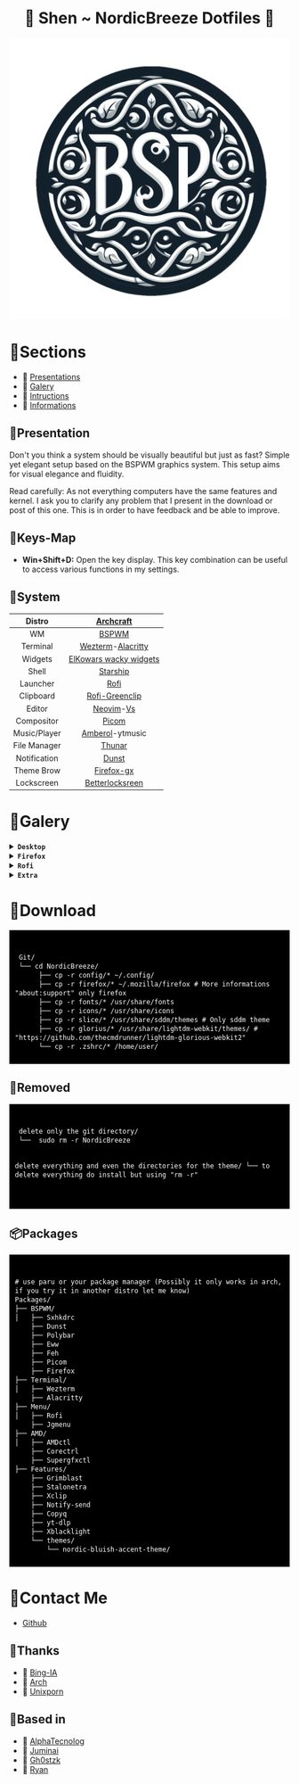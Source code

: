 <div align="center">
     <h1> 🌸 Shen ~ NordicBreeze Dotfiles 🌸</h1>
 </div>
 
![Logotype](/assets/bsp.png "a logo")

# 🌿Sections

- 🌸 [Presentations](https://github.com/Shentxt/NordicBreeze/tree/main#system)
- 🌸 [Galery](https://github.com/Shentxt/NordicBreeze/tree/main#galery)
- 🌸 [Intructions](https://github.com/Shentxt/NordicBreeze/tree/main#download)
- 🌸 [Informations](https://github.com/Shentxt/NordicBreeze/tree/main#contact-me)

## 🌿Presentation

Don't you think a system should be visually beautiful but just as fast? Simple yet elegant setup based on the BSPWM graphics system.
This setup aims for visual elegance and fluidity.

Read carefully: As not everything computers have the same features and kernel. I ask you to clarify any problem that I present in the download or post of this one. This is in order to have feedback and be able to improve.

## 🌿Keys-Map

- **Win+Shift+D:** Open the key display. This key combination can be useful to access various functions in my settings.


## 🌿System

|    Distro    |                        [Archcraft](https://github.com/archcraft-os)            |
| :----------: | :----------------------------------------------------------------------------: |
|      WM      |                 [BSPWM](https://github.com/baskerville/bspwm)                  |
|   Terminal   | [Wezterm](https://github.com/wez/wezterm)-[Alacritty](https://alacritty)       |
|   Widgets    |            [ElKowars wacky widgets](https://github.com/elkowar/eww)            |
|    Shell     |                [Starship](https://github.com/starship/starship)                |
|   Launcher   |                   [Rofi](https://github.com/davatorium/rofi)                   |
|  Clipboard   |              [Rofi-Greenclip](https://github.com/erebe/greenclip)              |
|    Editor    | [Neovim](https://github.com/neovim/neovim)-[Vs](https://code.visualstudio.com/)|
|  Compositor  |              [Picom](https://github.com/yshui/picom)                           |
| Music/Player | [Amberol](https://apps.gnome.org/es/Amberol/)-ytmusic                          |
| File Manager |              [Thunar](https://github.com/xfce-mirror/thunar)                   |
| Notification |              [Dunst](https://github.com/dunst-project/dunst)                   |
| Theme Brow   |              [Firefox-gx](https://github.com/Godiesc/firefox-gx)               |
| Lockscreen   | [Betterlocksreen](https://github.com/betterlockscreen/betterlockscreen)        |

# 🌿Galery

<details>
<summary><b><code>Desktop</code></b></summary>

|Desk|Update|
|--|--|
|![demo](/assets/Screen/desk.png "demo")|![demo](/assets/Screen/update.png "demo")|

</details>

<details>
<summary><b><code>Firefox</code></b></summary>

|Home|Lateral-bar|
|--|--|
|![demo](/assets/Screen/firefox.png "demo")|![demo](/assets/Screen/firebing.png "demo")|

</details>

<details>
<summary><b><code>Rofi</code></b></summary>

|Launcher|Wall|Power|
|--|--|--|
|![demo](/assets/Screen/launch.png "demo")|![demo](/assets/Screen/wall.png "demo")|![demo](/assets/Screen/power.png "demo")|

</details>

<details>
<summary><b><code>Extra</code></b></summary>

|Notify|Tray|Clipboard|Music|
|--|--|--|--|
|![demo](/assets/Screen/notify.png "demo")|![demo](/assets/Screen/tray.png "demo")|![demo](/assets/Screen/clip.png "demo")|![demo](/assets/Screen/music.png "demo")|

</details>

# 💾Download

<div style="background-color: black; color: white; padding: 10px;">
<pre><code>
 Git/ 
 └── cd NordicBreeze/
      ├── cp -r config/* ~/.config/
      ├── cp -r firefox/* ~/.mozilla/firefox # More informations "about:support" only firefox
      ├── cp -r fonts/* /usr/share/fonts
      ├── cp -r icons/* /usr/share/icons
      ├── cp -r slice/* /usr/share/sddm/themes # Only sddm theme 
      ├── cp -r glorius/* /usr/share/lightdm-webkit/themes/ # "https://github.com/thecmdrunner/lightdm-glorious-webkit2" 
      └── cp -r .zshrc/* /home/user/
</code></pre>
</div>

## 💾Removed

<div style="background-color: black; color: white; padding: 10px;">
<pre><code>
 delete only the git directory/ 
 └──  sudo rm -r NordicBreeze  

 delete everything and even the directories for the theme/
 └──  to delete everything do install but using "rm -r"  
</code></pre>
</div>

## 📦Packages

<div style="background-color: black; color: white; padding: 10px;">
<pre><code>
# use paru or your package manager (Possibly it only works in arch, if you try it in another distro let me know)
Packages/
├── BSPWM/
│   ├── Sxhkdrc
    ├── Dunst
    ├── Polybar
    ├── Eww
    ├── Feh
    ├── Picom
    ├── Firefox
├── Terminal/
│   ├── Wezterm
    ├── Alacritty
├── Menu/
│   ├── Rofi
    ├── Jgmenu
├── AMD/
│   ├── AMDctl
    ├── Corectrl
    ├── Supergfxctl
├── Features/
    ├── Grimblast
    ├── Stalonetra
    ├── Xclip
    ├── Notify-send
    ├── Copyq
    ├── yt-dlp
    ├── Xblacklight
    └── themes/
        └── nordic-bluish-accent-theme/
</code></pre>
</div>

# 🌿Contact Me

- [Github](https://github.com/Shentxt)

## 🌿Thanks

- 🌸 [Bing-IA](https://www.bing.com/?setlang=es)
- 🌸 [Arch](https://archlinux.org/)
- 🌸 [Unixporn](https://www.reddit.com/r/unixporn/)

## 🌿Based in 

- 🌸 [AlphaTecnolog](https://github.com/AlphaTechnolog/dotfiles)
- 🌸 [Juminai](https://github.com/juminai/dotfiles)
- 🌸 [Gh0stzk](https://github.com/gh0stzk/dotfiles)
- 🌸 [Ryan](https://github.com/hidayry/dotfiles-bspwm)
